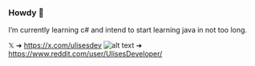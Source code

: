 ### Howdy 🫡
I’m currently learning c# and intend to start learning java in not too long.

𝕏 ➜ https://x.com/ulisesdev
![alt text](https://cdn-icons-png.flaticon.com/256/1384/1384067.png) ➜ https://www.reddit.com/user/UlisesDeveloper/
<!--
**UlisesDeveloper/UlisesDeveloper** is a ✨ _special_ ✨ repository because its `README.md` (this file) appears on your GitHub profile.

Here are some ideas to get you started:

- 🔭 I’m currently working on ...
- 🌱 I’m currently learning ...
- 👯 I’m looking to collaborate on ...
- 🤔 I’m looking for help with ...
- 💬 Ask me about ...
- 📫 How to reach me: ...
- 😄 Pronouns: ...
- ⚡ Fun fact: ...
-->
